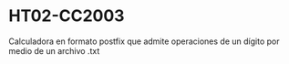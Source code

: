 # HT02-CC2003

Calculadora en formato postfix que admite operaciones de un dígito por medio de un archivo .txt
